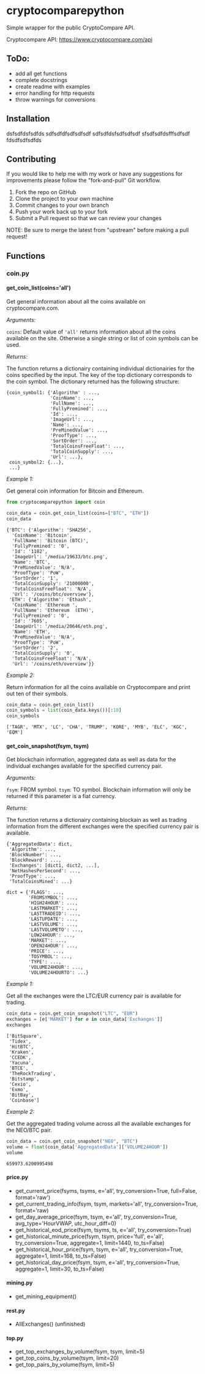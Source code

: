 
# cryptocomparepython
Simple wrapper for the public CryptoCompare API.

Cryptocompare API:
https://www.cryptocompare.com/api


## ToDo:

- add all get functions
- complete docstrings
- create readme with examples
- error handling for http requests
- throw warnings for conversions

## Installation

dsfsdfdsfsdfds
sdfsdfdfsdfsdfsdf
sdfsdfdsfsdfsdfsdf
sfsdfsdfdsfffsdfsdf
fdsdfsdfsdfds

## Contributing

If you would like to help me with my work or have any suggestions for improvements please follow the "fork-and-pull" Git workflow.

1. Fork the repo on GitHub
2. Clone the project to your own machine
3. Commit changes to your own branch
4. Push your work back up to your fork
5. Submit a Pull request so that we can review your changes

NOTE: Be sure to merge the latest from "upstream" before making a pull request!


## Functions

### coin.py

#### get_coin_list(coins='all')

Get general information about all the coins available on cryptocompare.com.

*Arguments:*

`coins`: Default value of `'all'` returns information about all the coins available on the site. Otherwise a single string or list of coin symbols can be used.

*Returns:*

The function returns a dictionairy containing individual dictionairies for the coins specified by the input. The key of the top dictionary corresponds to the coin symbol. The dictionary returned has the following structure:

```
{coin_symbol1: {'Algorithm' : ...,
                'CoinName': ...,
                'FullName': ...,
                'FullyPremined': ...,
                'Id': ...,
                'ImageUrl': ...,
                'Name': ...,
                'PreMinedValue': ...,
                'ProofType': ...,
                'SortOrder': ...,
                'TotalCoinsFreeFloat': ...,
                'TotalCoinSupply': ...,
			    'Url': ...},
 coin_symbol2: {...},
 ...}
```

*Example 1:*

Get general coin information for Bitcoin and Ethereum.


```python
from cryptocomparepython import coin

coin_data = coin.get_coin_list(coins=["BTC", "ETH"])
coin_data
```




    {'BTC': {'Algorithm': 'SHA256',
      'CoinName': 'Bitcoin',
      'FullName': 'Bitcoin (BTC)',
      'FullyPremined': '0',
      'Id': '1182',
      'ImageUrl': '/media/19633/btc.png',
      'Name': 'BTC',
      'PreMinedValue': 'N/A',
      'ProofType': 'PoW',
      'SortOrder': '1',
      'TotalCoinSupply': '21000000',
      'TotalCoinsFreeFloat': 'N/A',
      'Url': '/coins/btc/overview'},
     'ETH': {'Algorithm': 'Ethash',
      'CoinName': 'Ethereum ',
      'FullName': 'Ethereum  (ETH)',
      'FullyPremined': '0',
      'Id': '7605',
      'ImageUrl': '/media/20646/eth.png',
      'Name': 'ETH',
      'PreMinedValue': 'N/A',
      'ProofType': 'PoW',
      'SortOrder': '2',
      'TotalCoinSupply': '0',
      'TotalCoinsFreeFloat': 'N/A',
      'Url': '/coins/eth/overview'}}



*Example 2:*

Return information for all the coins available on Cryptocompare and print out ten of their symbols.


```python
coin_data = coin.get_coin_list()
coin_symbols = list(coin_data.keys())[:10]
coin_symbols
```




    ['TAGR', 'MTX', 'LC', 'CHA', 'TRUMP', 'KORE', 'MYB', 'ELC', 'KGC', 'EQM']



#### get_coin_snapshot(fsym, tsym)

Get blockchain information, aggregated data as well as data for the individual exchanges available for the specified currency pair.

*Arguments:*

`fsym`: FROM symbol.
`tsym`: TO symbol. Blockchain information will only be returned if this parameter is a fiat currency.

*Returns:*

The function returns a dictionairy containing blockain as well as trading information from the different exchanges were the specified currency pair is available.

```
{'AggregatedData': dict,
 'Algorithm': ...,
 'BlockNumber': ...,
 'BlockReward': ...,
 'Exchanges': [dict1, dict2, ...],
 'NetHashesPerSecond': ...,
 'ProofType': ...,
 'TotalCoinsMined': ...}
 
dict = {'FLAGS': ...,
        'FROMSYMBOL': ...,
        'HIGH24HOUR': ...,
        'LASTMARKET': ...,
        'LASTTRADEID': ...,
        'LASTUPDATE': ...,
        'LASTVOLUME': ...,
        'LASTVOLUMETO': ...,
        'LOW24HOUR': ...,
        'MARKET': ...,
        'OPEN24HOUR': ...,
        'PRICE': ...,
        'TOSYMBOL': ...,
        'TYPE': ...,
        'VOLUME24HOUR': ...,
        'VOLUME24HOURTO': ...}
```

*Example 1:*

Get all the exchanges were the LTC/EUR currency pair is available for trading.


```python
coin_data = coin.get_coin_snapshot("LTC", "EUR")
exchanges = [e['MARKET'] for e in coin_data['Exchanges']]
exchanges
```




    ['BitSquare',
     'Tidex',
     'HitBTC',
     'Kraken',
     'CCEDK',
     'Yacuna',
     'BTCE',
     'TheRockTrading',
     'Bitstamp',
     'Cexio',
     'Exmo',
     'BitBay',
     'Coinbase']



*Example 2:*

Get the aggregated trading volume across all the available exchanges for the NEO/BTC pair. 


```python
coin_data = coin.get_coin_snapshot("NEO", "BTC")
volume = float(coin_data['AggregatedData']['VOLUME24HOUR'])
volume
```




    659973.6200995498



#### price.py
* get_current_price(fsyms, tsyms, e='all', try_conversion=True, full=False, format='raw')
* get_current_trading_info(fsym, tsym, markets='all', try_conversion=True, format='raw)
* get_day_average_price(fsym, tsym, e='all', try_conversion=True, avg_type='HourVWAP, utc_hour_diff=0)
* get_historical_eod_price(fsym, tsyms, ts, e='all', try_conversion=True)
* get_historical_minute_price(fsym, tsym, price='full', e='all', try_conversion=True, aggregate=1, limit=1440, to_ts=False)
* get_historical_hour_price(fsym, tsym, e='all', try_conversion=True, aggregate=1, limit=168, to_ts=False)
* get_historical_day_price(fsym, tsym, e='all', try_conversion=True, aggregate=1, limit=30, to_ts=False)

#### mining.py
* get_mining_equipment()

#### rest.py
* AllExchanges() (unfinished)

#### top.py
* get_top_exchanges_by_volume(fsym, tsym, limit=5)
* get_top_coins_by_volume(tsym, limit=20)
* get_top_pairs_by_volume(fsym, limit=5)


```python

```


```python

```


```python

```
